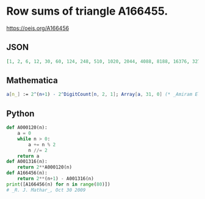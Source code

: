 # Row sums of triangle A166455\.
https://oeis.org/A166456
## JSON
```JSON
[1, 2, 6, 12, 30, 60, 124, 248, 510, 1020, 2044, 4088, 8188, 16376, 32760, 65520, 131070, 262140, 524284, 1048568, 2097148, 4194296, 8388600, 16777200, 33554428, 67108856, 134217720, 268435440, 536870904, 1073741808, 2147483632, 4294967264, 8589934590, 17179869180]
```
## Mathematica
```Mathematica
a[n_] := 2^(n+1) - 2^DigitCount[n, 2, 1]; Array[a, 31, 0] (* _Amiram Eldar_, Aug 01 2023 *)
```
## Python
```Python
def A000120(n):
    a = 0
    while n > 0:
        a += n % 2
        n //= 2
    return a
def A001316(n):
    return 2**A000120(n)
def A166456(n):
    return 2**(n+1) - A001316(n)
print([A166456(n) for n in range(80)])
# _R. J. Mathar_, Oct 30 2009
```

